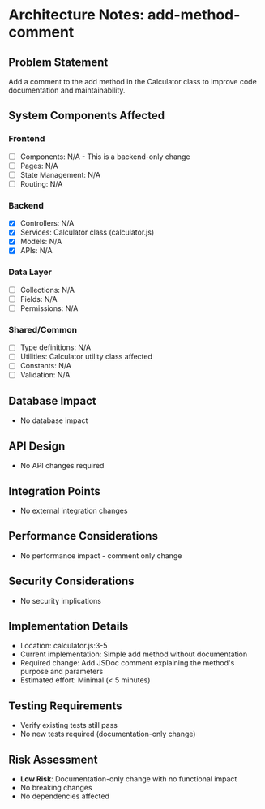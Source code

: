# Architecture Notes: add-method-comment

## Problem Statement
Add a comment to the add method in the Calculator class to improve code documentation and maintainability.

## System Components Affected

### Frontend
- [ ] Components: N/A - This is a backend-only change
- [ ] Pages: N/A
- [ ] State Management: N/A
- [ ] Routing: N/A

### Backend
- [x] Controllers: N/A
- [x] Services: Calculator class (calculator.js)
- [x] Models: N/A
- [x] APIs: N/A

### Data Layer
- [ ] Collections: N/A
- [ ] Fields: N/A
- [ ] Permissions: N/A

### Shared/Common
- [ ] Type definitions: N/A
- [ ] Utilities: Calculator utility class affected
- [ ] Constants: N/A
- [ ] Validation: N/A

## Database Impact
- No database impact

## API Design
- No API changes required

## Integration Points
- No external integration changes

## Performance Considerations
- No performance impact - comment only change

## Security Considerations
- No security implications

## Implementation Details
- Location: calculator.js:3-5
- Current implementation: Simple add method without documentation
- Required change: Add JSDoc comment explaining the method's purpose and parameters
- Estimated effort: Minimal (< 5 minutes)

## Testing Requirements
- Verify existing tests still pass
- No new tests required (documentation-only change)

## Risk Assessment
- **Low Risk**: Documentation-only change with no functional impact
- No breaking changes
- No dependencies affected